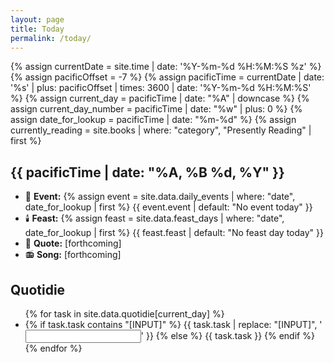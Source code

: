 ```yaml
---
layout: page
title: Today
permalink: /today/
---
```

{% assign currentDate = site.time | date: '%Y-%m-%d %H:%M:%S %z' %}
{% assign pacificOffset = -7 %}
{% assign pacificTime = currentDate | date: '%s' | plus: pacificOffset | times: 3600 | date: '%Y-%m-%d %H:%M:%S' %}
{% assign current_day = pacificTime | date: "%A" | downcase %}
{% assign current_day_number = pacificTime | date: "%w" | plus: 0 %}
{% assign date_for_lookup = pacificTime | date: "%m-%d" %}
{% assign currently_reading = site.books | where: "category", "Presently Reading" | first %}

<h2 id="current-date">{{ pacificTime | date: "%A, %B %d, %Y" }}</h2>

<ul>
<li>📆 <strong>Event:</strong> 
  {% assign event = site.data.daily_events | where: "date", date_for_lookup | first %}
  <span id="daily-event">{{ event.event | default: "No event today" }}</span>
</li>
<li>🕯️ <strong>Feast:</strong> 
  {% assign feast = site.data.feast_days | where: "date", date_for_lookup | first %}
  <span id="feast-day">{{ feast.feast | default: "No feast day today" }}</span>
</li>
<li>📝 <strong>Quote:</strong> [forthcoming]</li>
<li>📻 <strong>Song:</strong> [forthcoming]</li>
</ul>

<h2>Quotidie</h2>
<ul id="quotidie">
{% for task in site.data.quotidie[current_day] %}
  <li>
    {% if task.task contains "[INPUT]" %}
      {{ task.task | replace: "[INPUT]", '<input type="text" name="task">' }}
    {% else %}
      {{ task.task }}
    {% endif %}
  </li>
{% endfor %}
</ul>

<script>
document.addEventListener('DOMContentLoaded', function() {
  const rosaryMysteries = {{ site.data.rosary_mysteries | jsonify }};
  const todayMystery = rosaryMysteries[{{ current_day_number }}];
  const currentlyReading = {{ currently_reading | jsonify }};

  const quotidie = document.getElementById('quotidie');
  const tasks = quotidie.getElementsByTagName('li');

  Array.from(tasks).forEach(task => {
    if (task.textContent.includes('Rosary')) {
      task.innerHTML = task.innerHTML.replace(
        'Rosary',
        `<a href="/prayers/rosary/">${todayMystery.set} Mysteries</a>`
      );
    } else if (task.textContent.includes('Read')) {
      if (currentlyReading && currentlyReading.title) {
        task.innerHTML = task.innerHTML.replace(
          /Read .+/,
          `Read <a href="${currentlyReading.url}">${currentlyReading.title}</a>`
        );
      }
    }
  });

  // Ensure all dates are displayed in Pacific Time
  const options = { timeZone: 'America/Los_Angeles', weekday: 'long', year: 'numeric', month: 'long', day: 'numeric' };
  const pacificDate = new Date().toLocaleString('en-US', options);
  document.getElementById('current-date').textContent = pacificDate;
});
</script>
